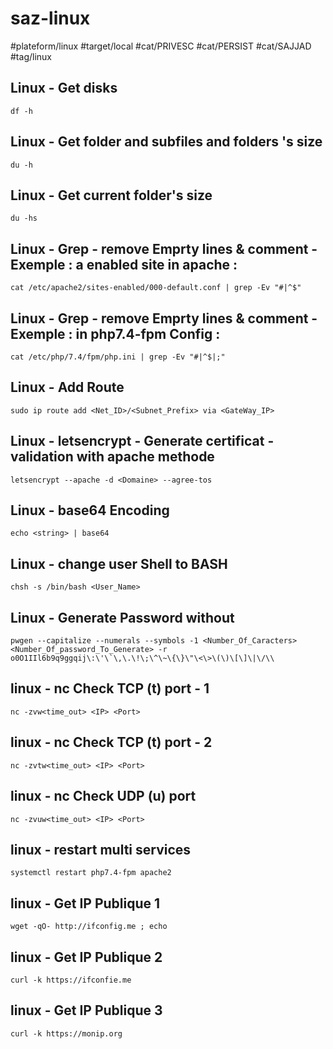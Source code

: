 # saz-linux

#plateform/linux
#target/local
#cat/PRIVESC
#cat/PERSIST
#cat/SAJJAD
#tag/linux

## Linux - Get disks 
```
df -h
```

## Linux - Get folder and subfiles and folders 's size
```
du -h
```

## Linux - Get current folder's size
```
du -hs
```


## Linux - Grep - remove Emprty lines & comment - Exemple : a enabled site in apache :
```
cat /etc/apache2/sites-enabled/000-default.conf | grep -Ev "#|^$"
```

## Linux - Grep - remove Emprty lines & comment - Exemple : in php7.4-fpm Config :
```
cat /etc/php/7.4/fpm/php.ini | grep -Ev "#|^$|;"
```

## Linux - Add Route
```
sudo ip route add <Net_ID>/<Subnet_Prefix> via <GateWay_IP>
```


## Linux - letsencrypt - Generate certificat - validation with apache methode 
```
letsencrypt --apache -d <Domaine> --agree-tos
```


## Linux - base64 Encoding 
```
echo <string> | base64
```


## Linux - change user Shell to BASH 
```
chsh -s /bin/bash <User_Name>
```


## Linux - Generate Password without 
```
pwgen --capitalize --numerals --symbols -1 <Number_Of_Caracters> <Number_Of_password_To_Generate> -r o0O1IIl6b9q9ggqij\:\'\`\,\.\!\;\^\~\{\}\"\<\>\(\)\[\]\|\/\\
```

## linux - nc Check TCP (t) port - 1
```
nc -zvw<time_out> <IP> <Port>
```

## linux - nc Check TCP (t) port - 2
```
nc -zvtw<time_out> <IP> <Port>
```


## linux - nc Check UDP (u) port
```
nc -zvuw<time_out> <IP> <Port>
```


## linux - restart multi services
```
systemctl restart php7.4-fpm apache2
```


## linux - Get IP Publique 1
```
wget -qO- http://ifconfig.me ; echo
```


## linux - Get IP Publique 2
```
curl -k https://ifconfie.me
```


## linux - Get IP Publique 3
```
curl -k https://monip.org
```



